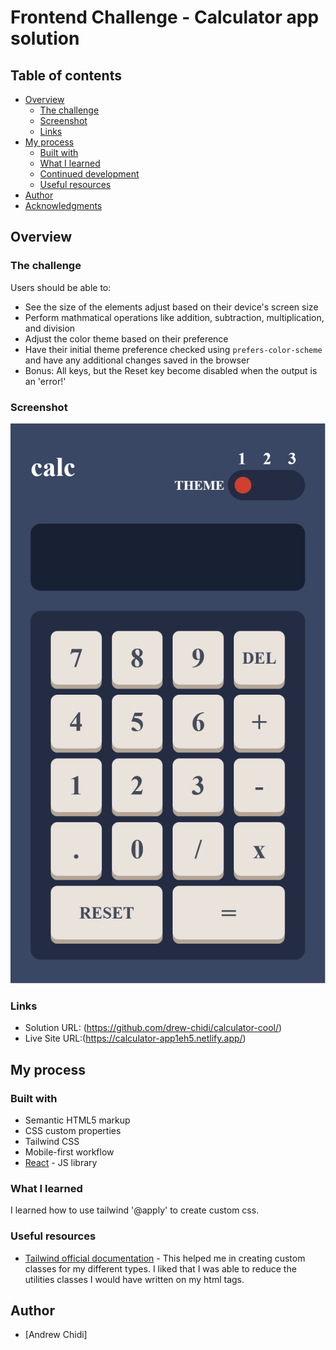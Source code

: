 # Frontend Challenge - Calculator app solution

## Table of contents

- [Overview](#overview)
  - [The challenge](#the-challenge)
  - [Screenshot](#screenshot)
  - [Links](#links)
- [My process](#my-process)
  - [Built with](#built-with)
  - [What I learned](#what-i-learned)
  - [Continued development](#continued-development)
  - [Useful resources](#useful-resources)
- [Author](#author)
- [Acknowledgments](#acknowledgments)

## Overview

### The challenge

Users should be able to:

- See the size of the elements adjust based on their device's screen size
- Perform mathmatical operations like addition, subtraction, multiplication, and division
- Adjust the color theme based on their preference
- Have their initial theme preference checked using `prefers-color-scheme` and have any additional changes saved in the browser
- Bonus: All keys, but the Reset key become disabled when the output is an 'error!'

### Screenshot

![](./public/screenshot.png)

### Links

- Solution URL: (https://github.com/drew-chidi/calculator-cool/)
- Live Site URL:(https://calculator-app1eh5.netlify.app/)

## My process

### Built with

- Semantic HTML5 markup
- CSS custom properties
- Tailwind CSS
- Mobile-first workflow
- [React](https://reactjs.org/) - JS library

### What I learned

I learned how to use tailwind '@apply' to create custom css.

### Useful resources

- [Tailwind official documentation](https://www.tailwindcss.com) - This helped me in creating custom classes for my different types. I liked that I was able to reduce the utilities classes I would have written on my html tags.

## Author

- [Andrew Chidi]
